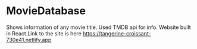 # MovieDatabase
Shows information of any movie title. Used TMDB api for info. Website built in React.Link to the site is here https://tangerine-croissant-730e41.netlify.app
